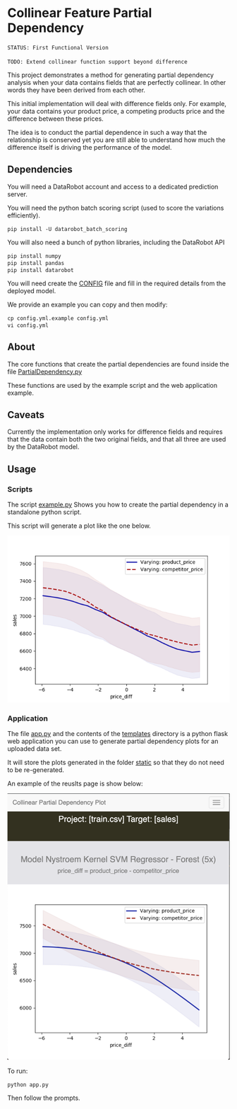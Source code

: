 
Collinear Feature Partial Dependency
=====================================

```
STATUS: First Functional Version

TODO: Extend collinear function support beyond difference
```

This project demonstrates a method for generating partial dependency analysis when your 
data contains fields that are perfectly collinear. In other words they have been derived
from each other. 

This initial implementation will deal with difference fields only.
For example, your data contains your product price, a competing products price and the
difference between these prices.

The idea is to conduct the partial dependence in such a way that the relationship is conserved
yet you are still able to understand how much the difference itself is driving the performance
of the model.


## Dependencies
 
You will need a DataRobot account and access to a dedicated prediction server.

You will need the python batch scoring script (used to score the variations efficiently).

```
pip install -U datarobot_batch_scoring
```

You will also need a bunch of python libraries, including the DataRobot API

```
pip install numpy
pip install pandas
pip install datarobot
```

You will need create the [CONFIG](config.yml.example) file and fill in the required details from the deployed model.

We provide an example you can copy and then modify:

```
cp config.yml.example config.yml
vi config.yml
```

## About

The core functions that create the partial dependencies are found 
inside the file [PartialDependency.py](src/PartialDependency.py) 

These functions are used by the example script and the web application example.

## Caveats

Currently the implementation only works for difference fields and requires that the data contain
both the two original fields, and that all three are used by the DataRobot model.

## Usage

### Scripts

The script [example.py](scripts/example.py) Shows you how to create the partial dependency in a standalone python script.

This script will generate a plot like the one below.
 
![Product price difference partial dependency](scripts/Example.png "Product price difference partial dependency" )


### Application

The file [app.py](app.py) and the contents of the [templates](templates) directory is a python flask 
web application you can use to generate partial dependency plots for an uploaded data set.

It will store the plots generated in the folder [static](static) so that they do not need to be re-generated.

An example of the reuslts page is show below:

![Product price difference partial dependency](static/screen_shot.png "Product price difference partial dependency" )


To run:

```
python app.py
```

Then follow the prompts.

